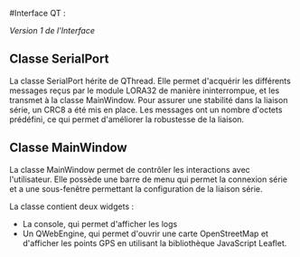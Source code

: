 #Interface QT :

*Version 1 de l'Interface*

## Classe SerialPort

La classe SerialPort hérite de QThread. Elle permet d'acquérir les différents messages reçus par le module LORA32 de manière ininterrompue, et les transmet à la classe MainWindow. Pour assurer une stabilité dans la liaison série, un CRC8 a été mis en place. Les messages ont un nombre d'octets prédéfini, ce qui permet d'améliorer la robustesse de la liaison.

## Classe MainWindow

La classe MainWindow permet de contrôler les interactions avec l'utilisateur. Elle possède une barre de menu qui permet la connexion série et a une sous-fenêtre permettant la configuration de la liaison série.

La classe contient deux widgets :
- La console, qui permet d'afficher les logs
- Un QWebEngine, qui permet d'ouvrir une carte OpenStreetMap et d'afficher les points GPS en utilisant la bibliothèque JavaScript Leaflet.

